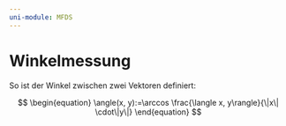 ```yaml
---
uni-module: MFDS
---
```


# Winkelmessung

So ist der Winkel zwischen zwei Vektoren definiert:

$$
\begin{equation}
\angle(x, y):=\arccos \frac{\langle x, y\rangle}{\|x\| \cdot\|y\|}
\end{equation}
$$
